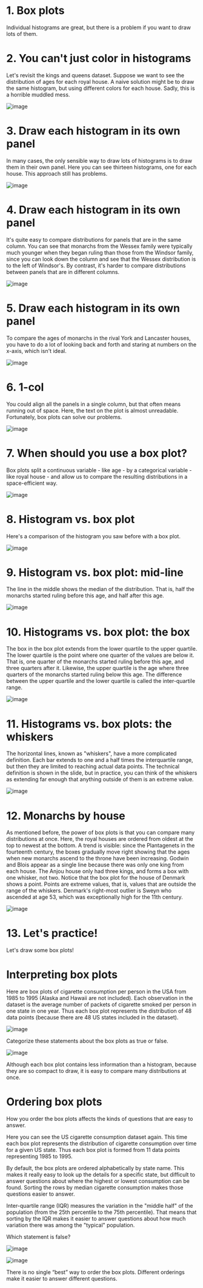 # 1. Box plots

Individual histograms are great, but there is a problem if you want to draw lots of them.

# 2. You can't just color in histograms

Let's revisit the kings and queens dataset. Suppose we want to see the distribution of ages for each royal house. A naive solution might be to draw the same histogram, but using different colors for each house. Sadly, this is a horrible muddled mess.

![image](https://github.com/artempohribnyi/datacamp/assets/113499718/a01021d6-0d47-472a-98b5-4c2160d40f64)

# 3. Draw each histogram in its own panel

In many cases, the only sensible way to draw lots of histograms is to draw them in their own panel. Here you can see thirteen histograms, one for each house. This approach still has problems.

![image](https://github.com/artempohribnyi/datacamp/assets/113499718/30d037b9-3878-404c-8364-b836499c8521)

# 4. Draw each histogram in its own panel

It's quite easy to compare distributions for panels that are in the same column. You can see that monarchs from the Wessex family were typically much younger when they began ruling than those from the Windsor family, since you can look down the column and see that the Wessex distribution is to the left of Windsor's. By contrast, it's harder to compare distributions between panels that are in different columns.

![image](https://github.com/artempohribnyi/datacamp/assets/113499718/0387010a-a8a6-4c45-bf2c-90fe5d32c863)

# 5. Draw each histogram in its own panel

To compare the ages of monarchs in the rival York and Lancaster houses, you have to do a lot of looking back and forth and staring at numbers on the x-axis, which isn't ideal.

![image](https://github.com/artempohribnyi/datacamp/assets/113499718/dd835268-b182-401f-b44f-14e610a17f02)

# 6. 1-col

You could align all the panels in a single column, but that often means running out of space. Here, the text on the plot is almost unreadable. Fortunately, box plots can solve our problems.

![image](https://github.com/artempohribnyi/datacamp/assets/113499718/5c7e23ab-7759-40a6-906e-2c7962f3c914)

# 7. When should you use a box plot?

Box plots split a continuous variable - like age - by a categorical variable - like royal house - and allow us to compare the resulting distributions in a space-efficient way.

![image](https://github.com/artempohribnyi/datacamp/assets/113499718/9f54a1ba-74bf-4180-880c-eebc3550140c)

# 8. Histogram vs. box plot

Here's a comparison of the histogram you saw before with a box plot.

![image](https://github.com/artempohribnyi/datacamp/assets/113499718/fbae5614-933a-42e3-bf9a-c04ad1f5130a)

# 9. Histogram vs. box plot: mid-line

The line in the middle shows the median of the distribution. That is, half the monarchs started ruling before this age, and half after this age.

![image](https://github.com/artempohribnyi/datacamp/assets/113499718/5f2139a0-0f62-4261-b932-63786da2e6b3)

# 10. Histograms vs. box plot: the box

The box in the box plot extends from the lower quartile to the upper quartile. The lower quartile is the point where one quarter of the values are below it. That is, one quarter of the monarchs started ruling before this age, and three quarters after it. Likewise, the upper quartile is the age where three quarters of the monarchs started ruling below this age. The difference between the upper quartile and the lower quartile is called the inter-quartile range.

![image](https://github.com/artempohribnyi/datacamp/assets/113499718/2076d412-bbc3-4dbf-a457-1e8d3297ffcf)

# 11. Histograms vs. box plots: the whiskers

The horizontal lines, known as "whiskers", have a more complicated definition. Each bar extends to one and a half times the interquartile range, but then they are limited to reaching actual data points. The technical definition is shown in the slide, but in practice, you can think of the whiskers as extending far enough that anything outside of them is an extreme value.

![image](https://github.com/artempohribnyi/datacamp/assets/113499718/ae6922bd-f02e-4f58-a9a1-f116d271d0d2)

# 12. Monarchs by house

As mentioned before, the power of box plots is that you can compare many distributions at once. Here, the royal houses are ordered from oldest at the top to newest at the bottom. A trend is visible: since the Plantagenets in the fourteenth century, the boxes gradually move right showing that the ages when new monarchs ascend to the throne have been increasing. Godwin and Blois appear as a single line because there was only one king from each house. The Anjou house only had three kings, and forms a box with one whisker, not two. Notice that the box plot for the house of Denmark shows a point. Points are extreme values, that is, values that are outside the range of the whiskers. Denmark's right-most outlier is Sweyn who ascended at age 53, which was exceptionally high for the 11th century.

![image](https://github.com/artempohribnyi/datacamp/assets/113499718/bc282701-75fa-46f7-9f2a-762d37c5d06e)

# 13. Let's practice!

Let's draw some box plots!

# Interpreting box plots

Here are box plots of cigarette consumption per person in the USA from 1985 to 1995 (Alaska and Hawaii are not included). Each observation in the dataset is the average number of packets of cigarette smoked per person in one state in one year. Thus each box plot represents the distribution of 48 data points (because there are 48 US states included in the dataset).

![image](https://github.com/artempohribnyi/datacamp/assets/113499718/571038ff-5389-4131-af83-bd28f9a41c7b)

Categorize these statements about the box plots as true or false.

![image](https://github.com/artempohribnyi/datacamp/assets/113499718/55153b3c-4bc9-4b46-9a5c-46bc27628d5f)

Although each box plot contains less information than a histogram, because they are so compact to draw, it is easy to compare many distributions at once.

# Ordering box plots

How you order the box plots affects the kinds of questions that are easy to answer.

Here you can see the US cigarette consumption dataset again. This time each box plot represents the distribution of cigarette consumption over time for a given US state. Thus each box plot is formed from 11 data points representing 1985 to 1995.

By default, the box plots are ordered alphabetically by state name. This makes it really easy to look up the details for a specific state, but difficult to answer questions about where the highest or lowest consumption can be found. Sorting the rows by median cigarette consumption makes those questions easier to answer.

Inter-quartile range (IQR) measures the variation in the "middle half" of the population (from the 25th percentile to the 75th percentile). That means that sorting by the IQR makes it easier to answer questions about how much variation there was among the "typical" population.

Which statement is false?

![image](https://github.com/artempohribnyi/datacamp/assets/113499718/0f869259-32c9-4037-a235-55341efa1294)

![image](https://github.com/artempohribnyi/datacamp/assets/113499718/91f7ef88-78d5-4c1e-ab99-e9ffbd70df64)

There is no single “best” way to order the box plots. Different orderings make it easier to answer different questions.

